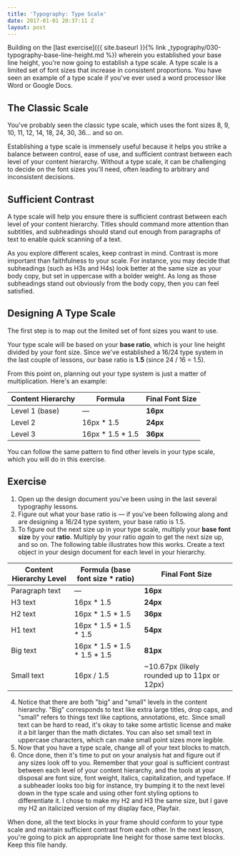 ```yaml
---
title: 'Typography: Type Scale'
date: 2017-01-01 20:37:11 Z
layout: post
---
```

Building on the [last exercise]({{ site.baseurl }}{% link _typography/030-typography-base-line-height.md %}) wherein you established your base line height, you're now going to establish a type scale. A type scale is a limited set of font sizes that increase in consistent proportions. You have seen an example of a type scale if you've ever used a word processor like Word or Google Docs.

## The Classic Scale

You've probably seen the classic type scale, which uses the font sizes 8, 9, 10, 11, 12, 14, 18, 24, 30, 36... and so on.

Establishing a type scale is immensely useful because it helps you strike a balance between control, ease of use, and sufficient contrast between each level of your content hierarchy. Without a type scale, it can be challenging to decide on the font sizes you'll need, often leading to arbitrary and inconsistent decisions.

## Sufficient Contrast

A type scale will help you ensure there is sufficient contrast between each level of your content hierarchy. Titles should command more attention than subtitles, and subheadings should stand out enough from paragraphs of text to enable quick scanning of a text.

As you explore different scales, keep contrast in mind. Contrast is more important than faithfulness to your scale. For instance, you may decide that subheadings (such as H3s and H4s) look better at the same size as your body copy, but set in uppercase with a bolder weight. As long as those subheadings stand out obviously from the body copy, then you can feel satisfied.

## Designing A Type Scale

The first step is to map out the limited set of font sizes you want to use.

Your type scale will be based on your **base ratio**, which is your line height divided by your font size. Since we've established a 16/24 type system in the last couple of lessons, our base ratio is **1.5** (since 24 / 16 = 1.5).

From this point on, planning out your type system is just a matter of multiplication. Here's an example:

| Content Hierarchy | Formula | Final Font Size |
|-|-|-|
| Level 1 (base) | — | **16px** |
| Level 2 | 16px * 1.5 | **24px** |
| Level 3 | 16px * 1.5 * 1.5 | **36px** |

You can follow the same pattern to find other levels in your type scale, which you will do in this exercise.

<!--more-->
## Exercise
1. Open up the design document you've been using in the last several typography lessons.
2. Figure out what your base ratio is — if you've been following along and are designing a 16/24 type system, your base ratio is 1.5.
3. To figure out the next size up in your type scale, multiply your **base font size** by your **ratio**. Multiply by your ratio *again* to get the next size up, and so on. The following table illustrates how this works. Create a text object in your design document for each level in your hierarchy.

| Content Hierarchy Level | Formula (base font size * ratio) | **Final Font Size** |
|-|-|-|
| Paragraph text | — | **16px** |
| H3 text | 16px * 1.5 | **24px** |
| H2 text | 16px * 1.5 * 1.5 | **36px** |
| H1 text | 16px * 1.5 * 1.5 * 1.5 | **54px** |
| Big text | 16px * 1.5 * 1.5 * 1.5 * 1.5 | **81px** |
| Small text | 16px / 1.5 | ~10.67px (likely rounded up to 11px or 12px) |

4. Notice that there are both "big" and "small" levels in the content hierarchy. "Big" corresponds to text like extra large titles, drop caps, and "small" refers to things text like captions, annotations, etc. Since small text can be hard to read, it's okay to take some artistic license and make it a bit larger than the math dictates. You can also set small text in uppercase characters, which can make small point sizes more legible.
5. Now that you have a type scale, change all of your text blocks to match.
6. Once done, then it's time to put on your analysis hat and figure out if any sizes look off to you. Remember that your goal is sufficient contrast between each level of your content hierarchy, and the tools at your disposal are font size, font weight, italics, capitalization, and typeface. If a subheader looks too big for instance, try bumping it to the next level down in the type scale and using other font styling options to differentiate it. I chose to make my H2 and H3 the same size, but I gave my H2 an italicized version of my display face, Playfair.

When done, all the text blocks in your frame should conform to your type scale and maintain sufficient contrast from each other. In the next lesson, you're going to pick an appropriate line height for those same text blocks. Keep this file handy.
